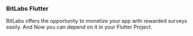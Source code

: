 ### BitLabs Flutter

BitLabs offers the opportunity to monetize your app with rewarded surveys easily. And Now you can depend on it in your Flutter Project. 
